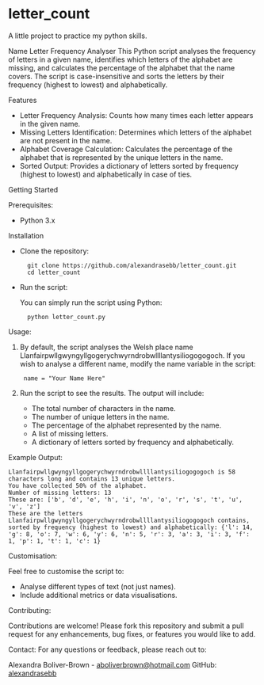 # letter_count
A little project to practice my python skills. 

Name Letter Frequency Analyser
This Python script analyses the frequency of letters in a given name, identifies which letters of the alphabet are missing, and calculates the percentage of the alphabet that the name covers. The script is case-insensitive and sorts the letters by their frequency (highest to lowest) and alphabetically.

Features
 - Letter Frequency Analysis: Counts how many times each letter appears in the given name.
 - Missing Letters Identification: Determines which letters of the alphabet are not present in the name.
 - Alphabet Coverage Calculation: Calculates the percentage of the alphabet that is represented by the unique letters in the name.
 - Sorted Output: Provides a dictionary of letters sorted by frequency (highest to lowest) and alphabetically in case of ties.

Getting Started

Prerequisites:
 - Python 3.x

Installation
- Clone the repository:

        git clone https://github.com/alexandrasebb/letter_count.git
        cd letter_count

- Run the script:

    You can simply run the script using Python:

        python letter_count.py

Usage:

1. By default, the script analyses the Welsh place name Llanfairpwllgwyngyllgogerychwyrndrobwllllantysiliogogogoch. If you wish to analyse a different name, modify the name variable in the script:

        name = "Your Name Here"

2. Run the script to see the results. The output will include:
    - The total number of characters in the name.
    - The number of unique letters in the name.
    - The percentage of the alphabet represented by the name.
    - A list of missing letters.
    - A dictionary of letters sorted by frequency and alphabetically.

Example Output:

    Llanfairpwllgwyngyllgogerychwyrndrobwllllantysiliogogogoch is 58 characters long and contains 13 unique letters.
    You have collected 50% of the alphabet.
    Number of missing letters: 13
    These are: ['b', 'd', 'e', 'h', 'i', 'n', 'o', 'r', 's', 't', 'u', 'v', 'z']
    These are the letters Llanfairpwllgwyngyllgogerychwyrndrobwllllantysiliogogogoch contains, sorted by frequency (highest to lowest) and alphabetically: {'l': 14, 'g': 8, 'o': 7, 'w': 6, 'y': 6, 'n': 5, 'r': 3, 'a': 3, 'i': 3, 'f': 1, 'p': 1, 't': 1, 'c': 1}

Customisation:

Feel free to customise the script to:
- Analyse different types of text (not just names).
- Include additional metrics or data visualisations.

Contributing:

Contributions are welcome! Please fork this repository and submit a pull request for any enhancements, bug fixes, or features you would like to add.

Contact:
For any questions or feedback, please reach out to:

Alexandra Boliver-Brown - aboliverbrown@hotmail.com
GitHub: [alexandrasebb](https://github.com/alexandrasebb)